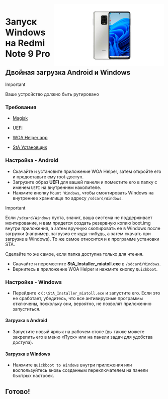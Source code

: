 <img align="right" src="https://github.com/Rubanoxd/Port-Windows-11-redmi-note-9_pro/blob/main/Miatoll.png" width="350" alt="Windows 11 Running On A Redmi Note 9 Pro">

# Запуск Windows на Redmi Note 9 Pro

## Двойная загрузка Android и Windows
> [!IMPORTANT]
> Ваше устройство должно быть рутировано 

### Требования
- [Magisk](https://github.com/topjohnwu/Magisk/releases/latest)

- [UEFI](https://github.com/Rubanoxd/Port-Windows-11-redmi-note-9_pro/releases/tag/UefiV3)

- [WOA Helper app](https://github.com/Marius586/WoA-Helper-update/releases/tag/WOA)

- [StA Установщик](https://github.com/Rubanoxd/Port-Windows-11-redmi-note-9_pro/releases/download/dualboot/StA_Installer_miatoll.exe)

### Настройка - Android
- Скачайте и установите приложение WOA Helper, затем откройте его и предоставьте ему root-доступ.
- Загрузите образ **UEFI** для вашей панели и поместите его в папку с именем `UEFI` на внутреннем накопителе.
- Нажмите кнопку `Mount Windows`, чтобы смонтировать Windows на внутреннее хранилище по адресу `/sdcard/Windows`.
> [!Important]
> Если `/sdcard/Windows` пуста, значит, ваша система не поддерживает монтирование, и вам придется создать резервную копию boot.img внутри приложения, а затем вручную скопировать ее в Windows после загрузки (например, загрузив ее куда-нибудь, а затем скачать при загрузке в Windows). То же самое относится и к программе установки STA.
>
> Сделайте то же самое, если папка доступна только для чтения.
- Скачайте и переместите **StA_Installer_miatoll.exe** в `/sdcard/Windows`.
- Вернитесь в приложение WOA Helper и нажмите кнопку `Quickboot`.

### Настройка - Windows
- Перейдите  к `C:\StA_Installer_miatoll.exe` и запустите его. Если это не сработает, убедитесь, что все антивирусные программы отключены, поскольку они, вероятно, не позволят приложению запуститься.

#### Загрузка в Android
- Запустите новый ярлык на рабочем столе (вы также можете закрепить его в меню «Пуск» или на панели задач для удобства доступа).

#### Загрузка в Windows
- Нажмите `Quickboot to Windows` внутри приложения или воспользуйтесь вновь созданным переключателем на панели быстрых настроек.
  
## Готово!